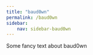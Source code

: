 ```yaml
---
title: "baud0wn"
permalink: /baud0wn
sidebar: 
    nav: sidebar-baud0wn
---
```


Some fancy text about baud0wn